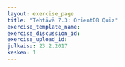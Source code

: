 ```yaml
---
layout: exercise_page
title: "Tehtävä 7.3: OrientDB Quiz"
exercise_template_name: 
exercise_discussion_id: 
exercise_upload_id: 
julkaisu: 23.2.2017
kesken: 1
---
```


